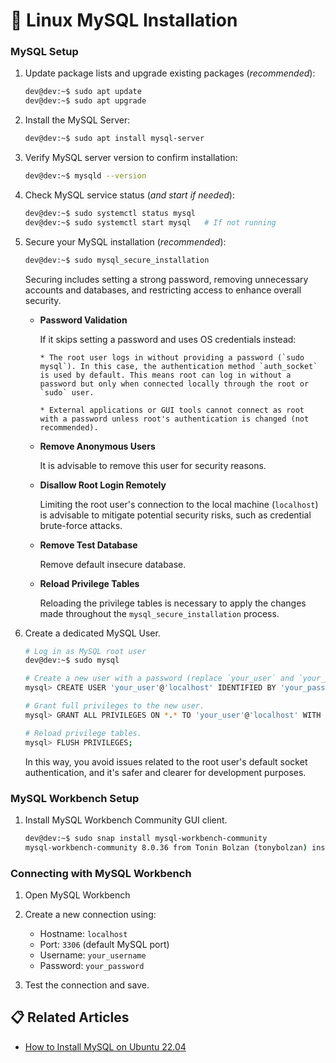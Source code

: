 # 💭 Linux MySQL Installation

### MySQL Setup

1. Update package lists and upgrade existing packages (*recommended*):

    ```bash
    dev@dev:~$ sudo apt update
    dev@dev:~$ sudo apt upgrade
    ```

2. Install the MySQL Server:

    ```bash
    dev@dev:~$ sudo apt install mysql-server
    ```

3. Verify MySQL server version to confirm installation:

    ```bash
    dev@dev:~$ mysqld --version
    ```

4. Check MySQL service status (*and start if needed*):

    ```bash
    dev@dev:~$ sudo systemctl status mysql
    dev@dev:~$ sudo systemctl start mysql   # If not running
    ```

4. Secure your MySQL installation (*recommended*):

    ```bash
    dev@dev:~$ sudo mysql_secure_installation
    ```

    Securing includes setting a strong password, removing unnecessary accounts and databases, and restricting access to enhance overall security.

    * **Password Validation**

        If it skips setting a password and uses OS credentials instead:

          * The root user logs in without providing a password (`sudo mysql`). In this case, the authentication method `auth_socket` is used by default. This means root can log in without a password but only when connected locally through the root or `sudo` user.
          
          * External applications or GUI tools cannot connect as root with a password unless root's authentication is changed (not recommended).

    * **Remove Anonymous Users**

        It is advisable to remove this user for security reasons.

    * **Disallow Root Login Remotely**

        Limiting the root user's connection to the local machine (`localhost`) is advisable to mitigate potential security risks, such as credential brute-force attacks.

    * **Remove Test Database**

        Remove default insecure database.

    * **Reload Privilege Tables**

        Reloading the privilege tables is necessary to apply the changes made throughout the `mysql_secure_installation` process.

5. Create a dedicated MySQL User.

    ```bash
    # Log in as MySQL root user
    dev@dev:~$ sudo mysql

    # Create a new user with a password (replace `your_user` and `your_password`)
    mysql> CREATE USER 'your_user'@'localhost' IDENTIFIED BY 'your_password';

    # Grant full privileges to the new user.
    mysql> GRANT ALL PRIVILEGES ON *.* TO 'your_user'@'localhost' WITH GRANT OPTION;

    # Reload privilege tables.
    mysql> FLUSH PRIVILEGES;
    ```

    In this way, you avoid issues related to the root user's default socket authentication, and it's safer and clearer for development purposes.


### MySQL Workbench Setup

1. Install MySQL Workbench Community GUI client.

    ```bash
    dev@dev:~$ sudo snap install mysql-workbench-community
    mysql-workbench-community 8.0.36 from Tonin Bolzan (tonybolzan) installed
    ```

### Connecting with MySQL Workbench
1. Open MySQL Workbench
2. Create a new connection using:

    * Hostname: `localhost`
    * Port: `3306` (default MySQL port)
    * Username: `your_username`
    * Password: `your_password`

3. Test the connection and save.

## 📋 Related Articles
* [How to Install MySQL on Ubuntu 22.04](https://phoenixnap.com/kb/install-mysql-ubuntu-22-04)